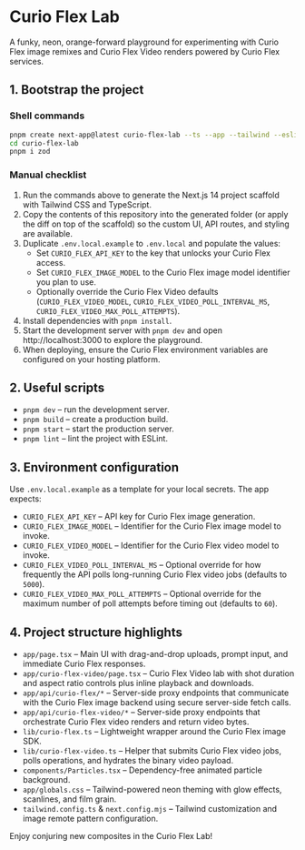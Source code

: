 # Curio Flex Lab

A funky, neon, orange-forward playground for experimenting with Curio Flex image remixes and Curio Flex Video renders powered by Curio Flex services.

## 1. Bootstrap the project

### Shell commands
```bash
pnpm create next-app@latest curio-flex-lab --ts --app --tailwind --eslint --src-dir false --import-alias "@/*"
cd curio-flex-lab
pnpm i zod
```

### Manual checklist
1. Run the commands above to generate the Next.js 14 project scaffold with Tailwind CSS and TypeScript.
2. Copy the contents of this repository into the generated folder (or apply the diff on top of the scaffold) so the custom UI, API routes, and styling are available.
3. Duplicate `.env.local.example` to `.env.local` and populate the values:
   - Set `CURIO_FLEX_API_KEY` to the key that unlocks your Curio Flex access.
   - Set `CURIO_FLEX_IMAGE_MODEL` to the Curio Flex image model identifier you plan to use.
   - Optionally override the Curio Flex Video defaults (`CURIO_FLEX_VIDEO_MODEL`, `CURIO_FLEX_VIDEO_POLL_INTERVAL_MS`, `CURIO_FLEX_VIDEO_MAX_POLL_ATTEMPTS`).
4. Install dependencies with `pnpm install`.
5. Start the development server with `pnpm dev` and open http://localhost:3000 to explore the playground.
6. When deploying, ensure the Curio Flex environment variables are configured on your hosting platform.

## 2. Useful scripts

- `pnpm dev` – run the development server.
- `pnpm build` – create a production build.
- `pnpm start` – start the production server.
- `pnpm lint` – lint the project with ESLint.

## 3. Environment configuration

Use `.env.local.example` as a template for your local secrets. The app expects:

- `CURIO_FLEX_API_KEY` – API key for Curio Flex image generation.
- `CURIO_FLEX_IMAGE_MODEL` – Identifier for the Curio Flex image model to invoke.
- `CURIO_FLEX_VIDEO_MODEL` – Identifier for the Curio Flex video model to invoke.
- `CURIO_FLEX_VIDEO_POLL_INTERVAL_MS` – Optional override for how frequently the API polls long-running Curio Flex video jobs (defaults to `5000`).
- `CURIO_FLEX_VIDEO_MAX_POLL_ATTEMPTS` – Optional override for the maximum number of poll attempts before timing out (defaults to `60`).

## 4. Project structure highlights

- `app/page.tsx` – Main UI with drag-and-drop uploads, prompt input, and immediate Curio Flex responses.
- `app/curio-flex-video/page.tsx` – Curio Flex Video lab with shot duration and aspect ratio controls plus inline playback and downloads.
- `app/api/curio-flex/*` – Server-side proxy endpoints that communicate with the Curio Flex image backend using secure server-side fetch calls.
- `app/api/curio-flex-video/*` – Server-side proxy endpoints that orchestrate Curio Flex video renders and return video bytes.
- `lib/curio-flex.ts` – Lightweight wrapper around the Curio Flex image SDK.
- `lib/curio-flex-video.ts` – Helper that submits Curio Flex video jobs, polls operations, and hydrates the binary video payload.
- `components/Particles.tsx` – Dependency-free animated particle background.
- `app/globals.css` – Tailwind-powered neon theming with glow effects, scanlines, and film grain.
- `tailwind.config.ts` & `next.config.mjs` – Tailwind customization and image remote pattern configuration.

Enjoy conjuring new composites in the Curio Flex Lab!
